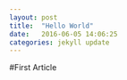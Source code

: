 ```yaml
---
layout: post
title:  "Hello World"
date:   2016-06-05 14:06:25
categories: jekyll update
---
```



#First Article
